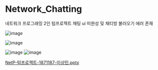 # Network_Chatting
네트워크 프로그래밍 2인 텀프로젝트
채팅 ui 미완성 및 채티방 불러오기 에러 존재

![image](https://user-images.githubusercontent.com/55543713/207781530-7e31f479-57d5-4f61-bcfe-d43327310ada.png)

![image](https://user-images.githubusercontent.com/55543713/207781626-a7428e95-c7b3-49f5-8dfa-bd2ff88f3922.png)

![image](https://user-images.githubusercontent.com/55543713/207781782-7e928c09-edfc-4246-a943-996d49b999c8.png)
![image](https://user-images.githubusercontent.com/55543713/207781855-1e3bfeeb-c944-443d-9734-17259547d903.png)



[NetP-텀프로젝트-1871187-이상민.pptx](https://github.com/ss35789/Network_Chatting/files/10234064/NetP-.-1871187-.pptx)
